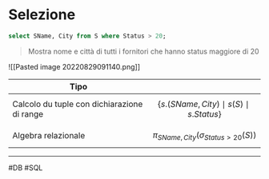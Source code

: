 # Selezione
```sql
select SName, City from S where Status > 20;
```
> Mostra nome e città di tutti i fornitori che hanno status  maggiore di 20

![[Pasted image 20220829091140.png]]

| Tipo                                        |                                         |
| ------------------------------------------- | --------------------------------------- |
| Calcolo du tuple con dichiarazione di range | $$\{s\text{.}(SName, City)\mid s(S) \mid s.Status \}$$ |
| Algebra relazionale                         | $$\pi_{SName,City}(σ_{Status>20}(S))$$                 

---
#DB #SQL 